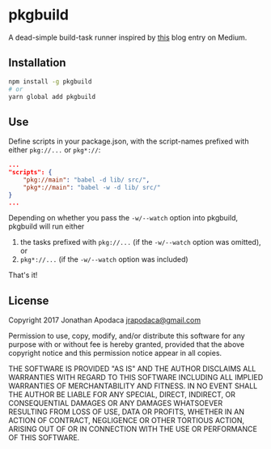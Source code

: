 # pkgbuild

A dead-simple build-task runner inspired by [this](https://medium.com/@pakastin/you-might-not-need-a-build-tool-ac3c1a8cfaac#.99jr2lvrk) blog entry on Medium.

## Installation

```sh
npm install -g pkgbuild
# or
yarn global add pkgbuild
```

## Use

Define scripts in your package.json, with the script-names prefixed with either `pkg://...` or `pkg*://`:

```json
...
"scripts": {
	"pkg://main": "babel -d lib/ src/",
	"pkg*://main": "babel -w -d lib/ src/"
}
...
```

Depending on whether you pass the `-w/--watch` option into pkgbuild, pkgbuild will run either

1. the tasks prefixed with `pkg://...` (if the `-w/--watch` option was omitted), or
2. `pkg*://...` (if the `-w/--watch` option was included)

That's it!

## License

Copyright 2017 Jonathan Apodaca <jrapodaca@gmail.com>

Permission to use, copy, modify, and/or distribute this software for any purpose with or without fee is hereby granted, provided that the above copyright notice and this permission notice appear in all copies.

THE SOFTWARE IS PROVIDED "AS IS" AND THE AUTHOR DISCLAIMS ALL WARRANTIES WITH REGARD TO THIS SOFTWARE INCLUDING ALL IMPLIED WARRANTIES OF MERCHANTABILITY AND FITNESS. IN NO EVENT SHALL THE AUTHOR BE LIABLE FOR ANY SPECIAL, DIRECT, INDIRECT, OR CONSEQUENTIAL DAMAGES OR ANY DAMAGES WHATSOEVER RESULTING FROM LOSS OF USE, DATA OR PROFITS, WHETHER IN AN ACTION OF CONTRACT, NEGLIGENCE OR OTHER TORTIOUS ACTION, ARISING OUT OF OR IN CONNECTION WITH THE USE OR PERFORMANCE OF THIS SOFTWARE.
